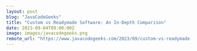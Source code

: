 ```yaml
---
layout: post
blog: "JavaCodeGeeks"
title: "Custom vs Readymade Software: An In-Depth Comparison"
date: 2023-09-04T09:00:00Z
image: images/javacodegeeks.png
remote_url: "https://www.javacodegeeks.com/2023/09/custom-vs-readymade-software-an-in-depth-comparison.html"
---
```

